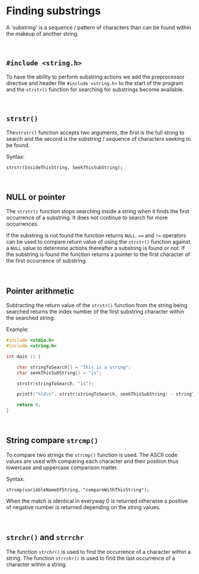 # Finding substrings

A 'substring' is a sequence / pattern of characters than can be found within the makeup of another string.

<br>

## `#include <string.h>`

To have the ability to perform substring actions we add the preprocessor directive and header file `#include <string.h>` to the start of the program and the `strstr()` function for searching for substrings become available. 

<br>

## `strstr()`

The`strstr()` function accepts two arguments, the first is the full string to search and the second is the substring / sequence of characters seeking to be found.

Syntax:

`strstr(InsideThisString, SeekThisSubString);`

<br>

## NULL or pointer

The `strstr()` function stops searching inside a string when it finds the first occurrence of a substring. It does not continue to search for more occurrences.

If the substring is not found the function returns `NULL`.
`==` and `!=` operators can be used to compare return value of using the `strstr()` function against a `NULL` value to determine actions thereafter a substring is found or not.
If the substring is found the function returns a pointer to the first character of the first occurrence of substring.

<br>

## Pointer arithmetic

Subtracting the return value of the `strstr()` function from the string being searched returns the index number of the first substring character within the searched string.

Example:

```C
#include <stdio.h>
#include <string.h>

int main () {

	char stringToSearch[] = "This is a string";
	char seekThisSubString[] = "is";

	strstr(stringToSearch, "is");

	printf("%ld\n", strstr(stringToSearch, seekThisSubString) - stringToSearch); // 2

	return 0;
} 
```

<br>

## String compare `strcmp()` 

To compare two strings the `strcmp()` function is used. The ASCII code values are used with comparing each character and their position thus lowercase and uppercase comparison matter.

Syntax:

`strcmp(variableNameOfString, "compareWithThisString");`

 When the match is identical in everyway 0 is returned otherwise a positive of negative number is returned depending on the string values.

<br>

## `strchr()` and `strrchr`

The function `strchr()` is used to find the occurrence of a character within a string.
The function `strrchr()` is used to find the last occurrence of a character within a string.

